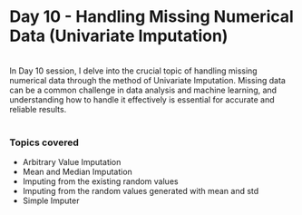 <h1>Day 10 - Handling Missing Numerical Data (Univariate Imputation)</h1>
<br>
In Day 10 session, I delve into the crucial topic of handling missing numerical data through the method of Univariate Imputation. Missing data can be a common challenge in data analysis and machine learning, and understanding how to handle it effectively is essential for accurate and reliable results.
<br><br>
<h3>Topics covered</h3>
  <ul>
  <li>Arbitrary Value Imputation</li>
  <li>Mean and Median Imputation</li>
  <li>Imputing from the existing random values</li>
  <li>Imputing from the random values generated with mean and std</li>
  <li>Simple Imputer</li>
  </ul>
